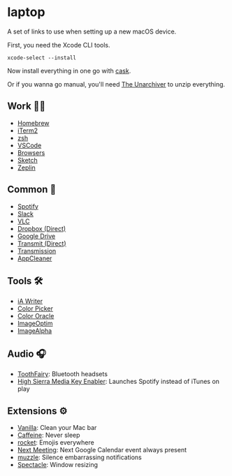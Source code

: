 # laptop
A set of links to use when setting up a new macOS device.

First, you need the Xcode CLI tools.
```
xcode-select --install
```

Now install everything in one go with [cask](cask.md).

Or if you wanna go manual, you'll need [The Unarchiver](https://theunarchiver.com/) to unzip everything.

## Work 👨‍💻
- [Homebrew](https://brew.sh/)
- [iTerm2](https://www.iterm2.com/)
- [zsh](https://ohmyz.sh/)
- [VSCode](https://code.visualstudio.com/Download)
- [Browsers](http://outdatedbrowser.com/en)
- [Sketch](https://www.sketchapp.com/)
- [Zeplin](https://zeplin.io/)

## Common 💃
- [Spotify](https://www.spotify.com/uk/download/other/)
- [Slack](https://slack.com/intl/es/downloads/osx)
- [VLC](https://www.videolan.org/vlc/download-macosx.en-GB.html)
- [Dropbox (Direct)](https://www.dropbox.com/en_GB/downloading)
- [Google Drive](https://www.google.com/drive/download/)
- [Transmit (Direct)](https://download.panic.com/transmit/Transmit%204.4.13.zip)
- [Transmission](https://transmissionbt.com/)
- [AppCleaner](https://freemacsoft.net/appcleaner/)

## Tools 🛠️
- [iA Writer](https://ia.net/writer)
- [Color Picker](https://itunes.apple.com/gb/app/color-picker/id641027709?mt=12)
- [Color Oracle](https://colororacle.org/)
- [ImageOptim](https://imageoptim.com/mac)
- [ImageAlpha](https://pngmini.com/)

## Audio 🎧
- [ToothFairy](https://itunes.apple.com/gb/app/toothfairy/id1191449274?mt=12): Bluetooth headsets
- [High Sierra Media Key Enabler](http://milgra.com/high-sierra-media-key-enabler.html): Launches Spotify instead of iTunes on play

## Extensions ⚙️
- [Vanilla](https://matthewpalmer.net/vanilla/): Clean your Mac bar
- [Caffeine](http://lightheadsw.com/caffeine/): Never sleep
- [rocket](https://matthewpalmer.net/rocket/): Emojis everywhere
- [Next Meeting](https://itunes.apple.com/us/app/next-meeting/id1017470484): Next Google Calendar event always present
- [muzzle](https://muzzleapp.com/): Silence embarrassing notifications
- [Spectacle](https://www.spectacleapp.com/): Window resizing

